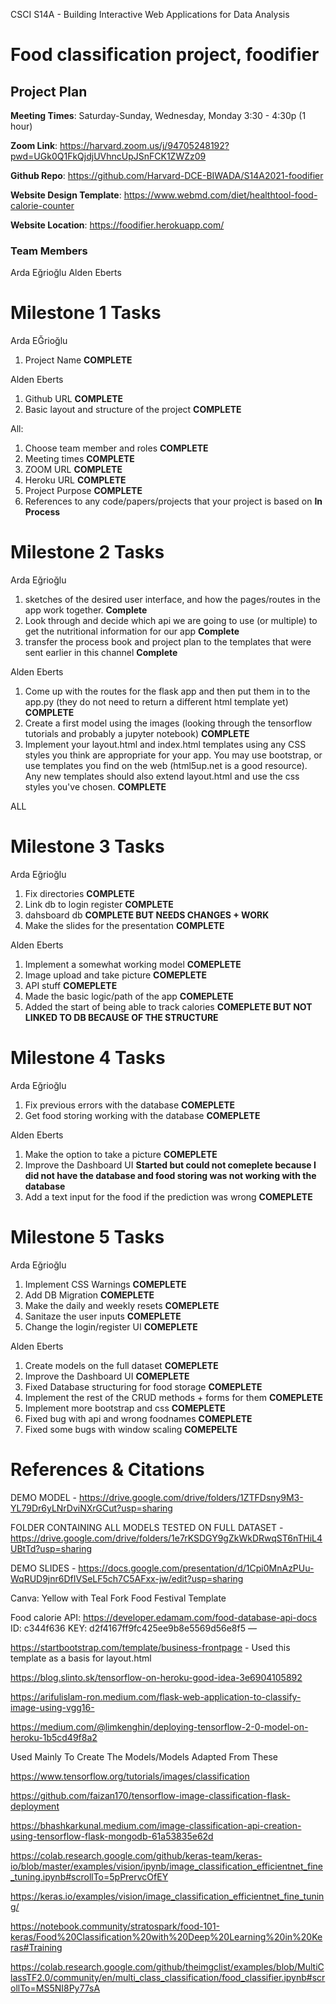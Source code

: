 CSCI S14A - Building Interactive Web Applications for Data Analysis

# Food classification project, foodifier

## Project Plan

**Meeting Times**: Saturday-Sunday, Wednesday, Monday 3:30 - 4:30p (1 hour)

**Zoom Link**: https://harvard.zoom.us/j/94705248192?pwd=UGk0Q1FkQjdjUVhncUpJSnFCK1ZWZz09

**Github Repo**: https://github.com/Harvard-DCE-BIWADA/S14A2021-foodifier

**Website Design Template**: https://www.webmd.com/diet/healthtool-food-calorie-counter

**Website Location**: https://foodifier.herokuapp.com/

### Team Members

Arda Eğrioğlu
Alden Eberts

# Milestone 1 Tasks

Arda EĞrioğlu
1. Project Name **COMPLETE**

Alden Eberts
1. Github URL **COMPLETE**
2. Basic layout and structure of the project **COMPLETE**

All:
1. Choose team member and roles **COMPLETE**
2. Meeting times **COMPLETE**
3. ZOOM URL **COMPLETE**
4. Heroku URL **COMPLETE**
5. Project Purpose **COMPLETE**
6. References to any code/papers/projects that your project is based on **In Process**

# Milestone 2 Tasks

Arda Eğrioğlu

1. sketches of the desired user interface, and how the pages/routes in the app work together. **Complete**
2. Look through and decide which api we are going to use (or multiple) to get the nutritional information for our app **Complete**
3. transfer the process book and project plan to the templates that were sent earlier in this channel **Complete**

Alden Eberts

1. Come up with the routes for the flask app  and then put them in to the app.py (they do not need to return a different html template yet) **COMPLETE**
2. Create a first model using the images (looking through the tensorflow tutorials and probably a jupyter notebook) **COMPLETE**
3. Implement your layout.html and index.html templates using any CSS styles you think are appropriate for your app. You may use bootstrap, or use templates you find on the web (html5up.net is a good resource). Any new templates should also extend layout.html and use the css styles you've chosen. **COMPLETE**

ALL

# Milestone 3 Tasks

Arda Eğrioğlu
1. Fix directories **COMPLETE**
2. Link db to login register **COMPLETE**
3. dahsboard db **COMPLETE BUT NEEDS CHANGES + WORK**
4. Make the slides for the presentation **COMPLETE**


Alden Eberts
1. Implement a somewhat working model **COMEPLETE**
2. Image upload and take picture **COMEPLETE**
3. API stuff **COMEPLETE**
4. Made the basic logic/path of the app **COMEPLETE**
5. Added the start of being able to track calories **COMEPLETE BUT NOT LINKED TO DB BECAUSE OF THE STRUCTURE**

# Milestone 4 Tasks

Arda Eğrioğlu
1. Fix previous errors with the database **COMEPLETE**
2. Get food storing working with the database **COMEPLETE**

Alden Eberts
1. Make the option to take a picture **COMEPLETE**
2. Improve the Dashboard UI **Started but could not comeplete because I did not have the database and food storing was not working with the database**
3. Add a text input for the food if the prediction was wrong **COMEPLETE**

# Milestone 5 Tasks

Arda Eğrioğlu
1. Implement CSS Warnings **COMEPLETE**
2. Add DB Migration **COMEPLETE**
3. Make the daily and weekly resets **COMEPLETE**
4. Sanitaze the user inputs **COMEPLETE**
5. Change the login/register UI **COMEPLETE**

Alden Eberts
1. Create models on the full dataset **COMEPLETE**
2. Improve the Dashboard UI **COMEPLETE**
3. Fixed Database structuring for food storage **COMEPLETE**
4. Implement the rest of the CRUD methods + forms for them **COMEPLETE**
5. Implement more bootstrap and css **COMEPLETE**
6. Fixed bug with api and wrong foodnames **COMEPLETE**
7. Fixed some bugs with window scaling **COMEPELTE**

# References & Citations

DEMO MODEL - https://drive.google.com/drive/folders/1ZTFDsny9M3-YL79Dr6yLNrDviNXrGCut?usp=sharing

FOLDER CONTAINING ALL MODELS TESTED ON FULL DATASET - https://drive.google.com/drive/folders/1e7rKSDGY9gZkWkDRwqST6nTHiL4UBtTd?usp=sharing

DEMO SLIDES - https://docs.google.com/presentation/d/1Cpi0MnAzPUu-WqRUD9jnr6DfIVSeLF5ch7C5AFxx-jw/edit?usp=sharing

Canva: Yellow with Teal Fork Food Festival Template

Food calorie API: https://developer.edamam.com/food-database-api-docs
    ID: c344f636
    KEY: d2f4167ff9fc425ee9b8e5569d56e8f5	—

https://startbootstrap.com/template/business-frontpage - Used this template as a basis for layout.html

https://blog.slinto.sk/tensorflow-on-heroku-good-idea-3e6904105892

https://arifulislam-ron.medium.com/flask-web-application-to-classify-image-using-vgg16-

https://medium.com/@limkenghin/deploying-tensorflow-2-0-model-on-heroku-1b5cd49f8a2 

Used Mainly To Create The Models/Models Adapted From These

https://www.tensorflow.org/tutorials/images/classification

https://github.com/faizan170/tensorflow-image-classification-flask-deployment

https://bhashkarkunal.medium.com/image-classification-api-creation-using-tensorflow-flask-mongodb-61a53835e62d

https://colab.research.google.com/github/keras-team/keras-io/blob/master/examples/vision/ipynb/image_classification_efficientnet_fine_tuning.ipynb#scrollTo=5pPrervcOfEY

https://keras.io/examples/vision/image_classification_efficientnet_fine_tuning/

https://notebook.community/stratospark/food-101-keras/Food%20Classification%20with%20Deep%20Learning%20in%20Keras#Training

https://colab.research.google.com/github/theimgclist/examples/blob/MultiClassTF2.0/community/en/multi_class_classification/food_classifier.ipynb#scrollTo=MS5NI8Py77sA
